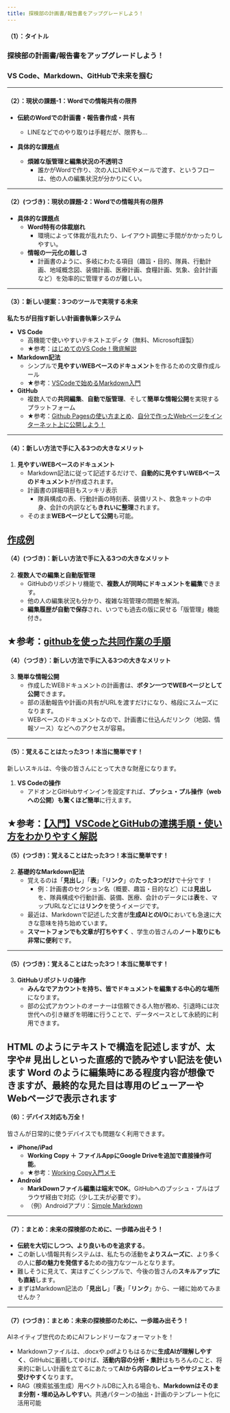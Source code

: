 ```yaml
---
title: 探検部の計画書/報告書をアップグレードしよう！
---
```



#### （1）：タイトル

### 探検部の計画書/報告書をアップグレードしよう！
### VS Code、Markdown、GitHubで未来を掴む

---

#### （2）：現状の課題-1：Wordでの情報共有の限界

*   **伝統のWordでの計画書・報告書作成・共有** 
    *   LINEなどでのやり取りは手軽だが、限界も… 

*   **具体的な課題点**
    *   **煩雑な版管理と編集状況の不透明さ** 
        *   誰かがWordで作り、次の人にLINEやメールで渡す、というフローは、他の人の編集状況が分かりにくい。


---

#### （2）(つづき)：現状の課題-2：Wordでの情報共有の限界
*   **具体的な課題点**
    *   **Word特有の体裁崩れ** 
        *   環境によって体裁が乱れたり、レイアウト調整に手間がかかったりしやすい。
    *   **情報の一元化の難しさ**
        *   計画書のように、多岐にわたる項目（趣旨・目的、隊員、行動計画、地域概念図、装備計画、医療計画、食糧計画、気象、会計計画など）を効率的に管理するのが難しい。

---

#### （3）：新しい提案：3つのツールで実現する未来

**私たちが目指す新しい計画書執筆システム**

*   **VS Code**
    *   高機能で使いやすいテキストエディタ（無料、Microsoft謹製）
    *   ★参考：[はじめてのVS Code！徹底解説](https://nicoiworks.com/vscode-4/)
*   **Markdown記法**
    *   シンプルで**見やすいWEBベースのドキュメント**を作るための文章作成ルール
    *   ★参考：[VSCodeで始めるMarkdown入門](https://qiita.com/ourinhu269/items/af1e2b4d7fb71a78aef3)
*   **GitHub**
    *   複数人での**共同編集**、**自動で版管理**、そして**簡単な情報公開**を実現するプラットフォーム
    *   ★参考：[Github Pagesの使い方まとめ](https://qiita.com/snow_swallow/items/631bbceabbb953da2646)、[自分で作ったWebページをインターネット上に公開しよう！](https://prog-8.com/docs/github-pages)

---

#### （4）：新しい方法で手に入る3つの大きなメリット

1.  **見やすいWEBベースのドキュメント**
    *   Markdown記法に従って記述するだけで、**自動的に見やすいWEBベースのドキュメント**が作成されます。
    *   計画書の詳細項目もスッキリ表示
        *   隊員構成の表、行動計画の時刻表、装備リスト、救急キットの中身、会計の内訳なども**きれいに整理**されます。
    *   そのまま**WEBページとして公開**も可能。

[作成例](https://finaldonguri.github.io/web_alabaster/)
---

#### （4）(つづき)：新しい方法で手に入る3つの大きなメリット
2.  **複数人での編集と自動版管理**
    *   GitHubのリポジトリ機能で、**複数人が同時にドキュメントを編集**できます。
    *   他の人の編集状況も分かり、複雑な班管理の問題を解消。
    *   **編集履歴が自動で保存**され、いつでも過去の版に戻せる「版管理」機能付き。

★参考：[githubを使った共同作業の手順](https://qiita.com/future_kame/items/9fa256aea09faa28b357)
---

#### （4）（つづき）：新しい方法で手に入る3つの大きなメリット
3.  **簡単な情報公開**
    *   作成したWEBドキュメントの計画書は、**ボタン一つでWEBページとして公開**できます。
    *   部の活動報告や計画の共有がURLを渡すだけになり、格段にスムーズになります。
    *   WEBベースのドキュメントなので、計画書に仕込んだリンク（地図、情報ソース）などへのアクセスが容易。

---

#### （5）：覚えることはたった3つ！本当に簡単です！

新しいスキルは、今後の皆さんにとって大きな財産になります。

1.  **VS Codeの操作**
    *   アドオンとGitHubサインインを設定すれば、**プッシュ・プル操作（webへの公開）も驚くほど簡単**に行えます。

★参考：[【入門】VSCodeとGitHubの連携手順・使い方をわかりやすく解説](https://www.kagoya.jp/howto/rentalserver/webtrend/vscode/)
---

#### （5）(つづき)：覚えることはたった3つ！本当に簡単です！
2.  **基礎的なMarkdown記法**
    *   覚えるのは「**見出し**」「**表**」「**リンク**」の**たった3つだけ**で十分です ！
        *   例：計画書のセクション名（概要、趣旨・目的など）には**見出し**を、隊員構成や行動計画、装備、医療、会計のデータには**表**を、マップURLなどには**リンク**を使うイメージです。
    *   最近は、Markdownで記述した文書が**生成AIとのI/O**においても急速に大きな意味を持ち始めています。
    *   **スマートフォンでも文章が打ちやすく** 、学生の皆さんの**ノート取りにも非常に便利**です。
---

#### （5）(つづき)：覚えることはたった3つ！本当に簡単です！
3.  **GitHubリポジトリの操作**
    *   **みんなでアカウントを持ち、皆でドキュメントを編集する中心的な場所**になります。
    *   部の公式アカウントのオーナーは信頼できる人物が務め、引退時には次世代への引き継ぎを明確に行うことで、データベースとして永続的に利用できます。

HTML のようにテキストで構造を記述しますが、**太字**や# 見出しといった直感的で読みやすい記法を使います
Word のように編集時にある程度内容が想像できますが、最終的な見た目は専用のビューアーやWebページで表示されます
---

#### （6）：デバイス対応も万全！

皆さんが日常的に使うデバイスでも問題なく利用できます。

*   **iPhone/iPad**
    *   **Working Copy ＋ ファイルAppにGoogle Driveを追加で直接操作可能**。
    *   ★参考：[Working Copy入門メモ](https://zenn.dev/ryuu/scraps/e80ea47ffc115f)
*   **Android**
    *   **MarkDownファイル編集は端末でOK**。GitHubへのプッシュ・プルはブラウザ経由で対応（少し工夫が必要です）。
    *   （例）Androidアプリ：[Simple Markdown](https://play.google.com/store/apps/details?id=com.wbrawner.simplemarkdown&hl=ja&pli=1)

---

#### （7）：まとめ：未来の探検部のために、一歩踏み出そう！

*   **伝統を大切にしつつ、より良いものを追求する**。
*   この新しい情報共有システムは、私たちの活動を**よりスムーズに**、より多くの人に**部の魅力を発信する**ための強力なツールとなります。
*   難しそうに見えて、実はすごくシンプルで、今後の皆さんの**スキルアップにも直結**します。
*   まずはMarkdown記法の「**見出し**」「**表**」「**リンク**」から、一緒に始めてみませんか？


---

#### （7）(つづき)：まとめ：未来の探検部のために、一歩踏み出そう！

AIネイティブ世代のためにAIフレンドリーなフォーマットを！

*   Markdownファイルは、.docxや.pdfよりもはるかに**生成AIが理解しやすく**、GitHubに蓄積してゆけば、**活動内容の分析・集計**はもちろんのこと、将来的に新しい計画を立てるにあたって**AIから内容のレビューやサジェストを受けやすく**なります。
*   RAG（検索拡張生成）用ベクトルDBに入れる場合も、**Markdownはそのまま分割・埋め込みしやすい**。共通パターンの抽出・計画のテンプレート化に活用可能
